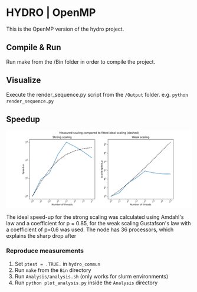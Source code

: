 # HYDRO | OpenMP

This is the OpenMP version of the hydro project.

## Compile & Run

Run make from the /Bin folder in order to compile the project. 

## Visualize

Execute the render_sequence.py script from the ``/Output`` folder. e.g. ``python render_sequence.py``


## Speedup
![Alt text](TP_hydro/Analysis/scaling_openmp.svg)

The ideal speed-up for the strong scaling was calculated using Amdahl's law and a coefficient for p = 0.85, for the weak scaling Gustafson's law with a coefficient of p=0.6 was used. The node has 36 processors, which explains the sharp drop after 

### Reproduce measurements

1. Set ``ptest = .TRUE.`` in ``hydro_commun``
2. Run ``make`` from the ``Bin`` directory
3. Run ``Analysis/analysis.sh`` (only works for slurm environments)
4. Run ``python plot_analysis.py`` inside the ``Analysis`` directory
